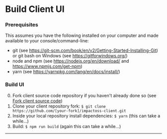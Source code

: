 # Build Client UI

### Prerequisites
This assumes you have the following installed on your computer and made available to your console/command-line:
- git (see https://git-scm.com/book/en/v2/Getting-Started-Installing-Git) or git bash on Windows (see https://gitforwindows.org/)
- node and npm (see https://nodejs.org/en/download/ and https://www.npmjs.com/get-npm)
- yarn (see https://yarnpkg.com/lang/en/docs/install/)

### Build UI

0. Fork client source code repository if you haven't already done so (see [Fork client source code](/client-config/source-code.md))
1. Clone your client repository fork: `$ git clone https://github.com/[your-fork]/impactoss-client.git`
2. Inside your local repository install dependencies: `$ yarn` (this can take a while...)
3. Build: `$ npm run build` (again this can take a while...)

---

